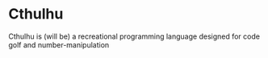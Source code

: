 # Cthulhu
Cthulhu is (will be) a recreational programming language designed for code golf and number-manipulation
